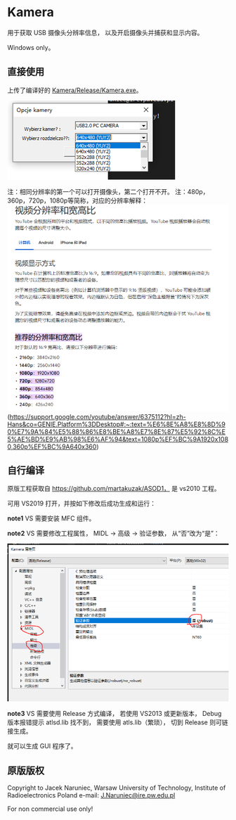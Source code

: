 # Kamera
用于获取 USB 摄像头分辨率信息， 以及开启摄像头并捕获和显示内容。

Windows only。

## 直接使用

上传了编译好的 [Kamera/Release/Kamera.exe](Kamera/Release/Kamera.exe)。

![](Kamera_GUI.png)

注：相同分辨率的第一个可以打开摄像头，第二个打开不开。
注：480p，360p，720p，1080p等简称，对应的分辨率解释： 
![](Video_Resolution_Name_Explain.png)
(https://support.google.com/youtube/answer/6375112?hl=zh-Hans&co=GENIE.Platform%3DDesktop#:~:text=%E6%8E%A8%E8%8D%90%E7%9A%84%E5%88%86%E8%BE%A8%E7%8E%87%E5%92%8C%E5%AE%BD%E9%AB%98%E6%AF%94&text=1080p%EF%BC%9A1920x1080,360p%EF%BC%9A640x360)

## 自行编译
原版工程获取自 https://github.com/martakuzak/ASOD1， 是 vs2010 工程。

可用 VS2019 打开，并按如下修改后成功生成和运行：

**note1**
VS 需要安装 MFC 组件。

**note2**
VS 需要修改工程属性， MIDL -> 高级 -> 验证参数， 从“否”改为“是”：

![](Kamera_VS_project_property_MIDL.png)

**note3**
VS 需要使用 Release 方式编译， 若使用 VS2013 或更新版本， Debug 版本报错提示 atlsd.lib 找不到， 需要使用 atls.lib（繁琐）， 切到 Release 则可链接生成。

就可以生成 GUI 程序了。

## 原版版权

Copyright to Jacek Naruniec, 
Warsaw University of Technology, Institute of Radioelectronics
Poland
e-mail: J.Naruniec@ire.pw.edu.pl

For non commercial use only!